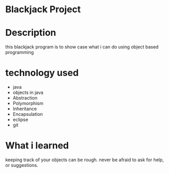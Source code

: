 # Blackjack Project

# Description
this blackjack program is to show case what i can do
using object based programming


# technology used
- java
- objects in java
- Abstraction
- Polymorphism
- Inheritance
- Encapsulation
- eclipse
- git

# What i learned
keeping track of your objects can be rough. 
never be afraid to ask for help, or suggestions. 
 

